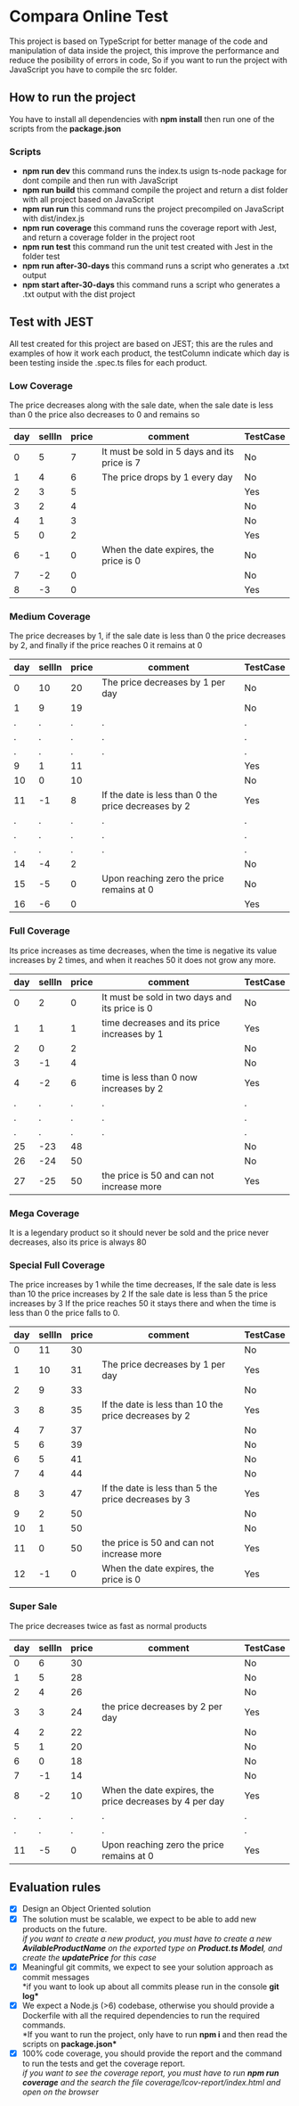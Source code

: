 # Compara Online Test

This project is based on TypeScript for better manage of the code and manipulation of data inside the project, this improve the performance and reduce the posibility of errors in code, So if you want to run the project with JavaScript you have to compile the src folder.

## How to run the project

You have to install all dependencies with **npm install** then run one of the scripts from the **package.json**

### Scripts

- **npm run dev** this command runs the index.ts usign ts-node package for dont compile and then run with JavaScript
- **npm run build** this command compile the project and return a dist folder with all project based on JavaScript
- **npm run run** this command runs the project precompiled on JavaScript with dist/index.js
- **npm run coverage** this command runs the coverage report with Jest, and return a coverage folder in the project root
- **npm run test** this command run the unit test created with Jest in the folder test
- **npm run after-30-days** this command runs a script who generates a .txt output
- **npm start after-30-days** this command runs a script who generates a .txt output with the dist project

## Test with JEST

All test created for this project are based on JEST; this are the rules and examples of how it work each product, the testColumn indicate which day is been testing inside the .spec.ts files for each product.

### Low Coverage

The price decreases along with the sale date, when the sale date is less than 0 the price also decreases to 0 and remains so

| day | sellIn | price | comment                                      | TestCase |
| --- | ------ | ----- | -------------------------------------------- | -------- |
| 0   | 5      | 7     | It must be sold in 5 days and its price is 7 | No       |
| 1   | 4      | 6     | The price drops by 1 every day               | No       |
| 2   | 3      | 5     |                                              | Yes      |
| 3   | 2      | 4     |                                              | No       |
| 4   | 1      | 3     |                                              | No       |
| 5   | 0      | 2     |                                              | Yes      |
| 6   | -1     | 0     | When the date expires, the price is 0        | No       |
| 7   | -2     | 0     |                                              | No       |
| 8   | -3     | 0     |                                              | Yes      |

### Medium Coverage

The price decreases by 1, if the sale date is less than 0 the price decreases by 2, and finally if the price reaches 0 it remains at 0

| day | sellIn | price | comment                                             | TestCase |
| --- | ------ | ----- | --------------------------------------------------- | -------- |
| 0   | 10     | 20    | The price decreases by 1 per day                    | No       |
| 1   | 9      | 19    |                                                     | No       |
| .   | .      | .     | .                                                   | .        |
| .   | .      | .     | .                                                   | .        |
| .   | .      | .     | .                                                   | .        |
| 9   | 1      | 11    |                                                     | Yes      |
| 10  | 0      | 10    |                                                     | No       |
| 11  | -1     | 8     | If the date is less than 0 the price decreases by 2 | Yes      |
| .   | .      | .     | .                                                   | .        |
| .   | .      | .     | .                                                   | .        |
| .   | .      | .     | .                                                   | .        |
| 14  | -4     | 2     |                                                     | No       |
| 15  | -5     | 0     | Upon reaching zero the price remains at 0           | No       |
| 16  | -6     | 0     |                                                     | Yes      |

### Full Coverage

Its price increases as time decreases, when the time is negative its value increases by 2 times, and when it reaches 50 it does not grow any more.

| day | sellIn | price | comment                                        | TestCase |
| --- | ------ | ----- | ---------------------------------------------- | -------- |
| 0   | 2      | 0     | It must be sold in two days and its price is 0 | No       |
| 1   | 1      | 1     | time decreases and its price increases by 1    | Yes      |
| 2   | 0      | 2     |                                                | No       |
| 3   | -1     | 4     |                                                | No       |
| 4   | -2     | 6     | time is less than 0 now increases by 2         | Yes      |
| .   | .      | .     | .                                              | .        |
| .   | .      | .     | .                                              | .        |
| .   | .      | .     | .                                              | .        |
| 25  | -23    | 48    |                                                | No       |
| 26  | -24    | 50    |                                                | No       |
| 27  | -25    | 50    | the price is 50 and can not increase more      | Yes      |

### Mega Coverage

It is a legendary product so it should never be sold and the price never decreases, also its price is always 80

### Special Full Coverage

The price increases by 1 while the time decreases,
If the sale date is less than 10 the price increases by 2
If the sale date is less than 5 the price increases by 3
If the price reaches 50 it stays there and
when the time is less than 0 the price falls to 0.

| day | sellIn | price | comment                                              | TestCase |
| --- | ------ | ----- | ---------------------------------------------------- | -------- |
| 0   | 11     | 30    |                                                      | No       |
| 1   | 10     | 31    | The price decreases by 1 per day                     | Yes      |
| 2   | 9      | 33    |                                                      | No       |
| 3   | 8      | 35    | If the date is less than 10 the price decreases by 2 | Yes      |
| 4   | 7      | 37    |                                                      | No       |
| 5   | 6      | 39    |                                                      | No       |
| 6   | 5      | 41    |                                                      | No       |
| 7   | 4      | 44    |                                                      | No       |
| 8   | 3      | 47    | If the date is less than 5 the price decreases by 3  | Yes      |
| 9   | 2      | 50    |                                                      | No       |
| 10  | 1      | 50    |                                                      | No       |
| 11  | 0      | 50    | the price is 50 and can not increase more            | Yes      |
| 12  | -1     | 0     | When the date expires, the price is 0                | Yes      |

### Super Sale

The price decreases twice as fast as normal products

| day | sellIn | price | comment                                                 | TestCase |
| --- | ------ | ----- | ------------------------------------------------------- | -------- |
| 0   | 6      | 30    |                                                         | No       |
| 1   | 5      | 28    |                                                         | No       |
| 2   | 4      | 26    |                                                         | No       |
| 3   | 3      | 24    | the price decreases by 2 per day                        | Yes      |
| 4   | 2      | 22    |                                                         | No       |
| 5   | 1      | 20    |                                                         | No       |
| 6   | 0      | 18    |                                                         | No       |
| 7   | -1     | 14    |                                                         | No       |
| 8   | -2     | 10    | When the date expires, the price decreases by 4 per day | Yes      |
| .   | .      | .     | .                                                       | .        |
| .   | .      | .     | .                                                       | .        |
| 11  | -5     | 0     | Upon reaching zero the price remains at 0               | Yes      |

## Evaluation rules

- [x] Design an Object Oriented solution
- [x] The solution must be scalable, we expect to be able to add new products on the future. \
       _if you want to create a new product, you must have to create a new **AvilableProductName** on the exported type on **Product.ts Model**, and create the **updatePrice** for this case_
- [x] Meaningful git commits, we expect to see your solution approach as commit messages \
       \*if you want to look up about all commits please run in the console **git log\***
- [x] We expect a Node.js (>6) codebase, otherwise you should provide a Dockerfile with all the required dependencies to run the required commands. \
       \*If you want to run the project, only have to run **npm i** and then read the scripts on **package.json\***
- [x] 100% code coverage, you should provide the report and the command to run the tests and get the coverage report. \
       _if you want to see the coverage report, you must have to run **npm run coverage** and the search the file coverage/lcov-report/index.html and open on the browser_
